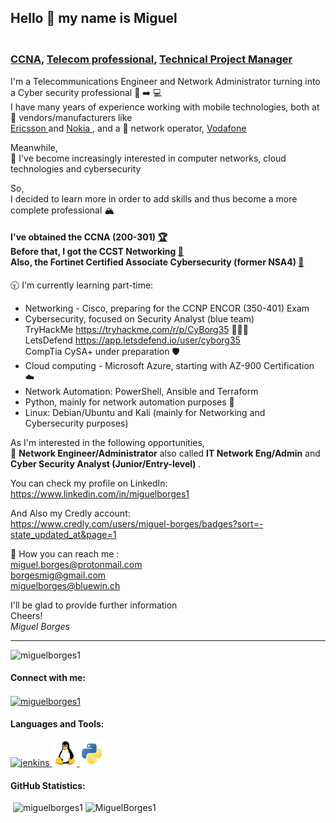<h2>  Hello 👋  my name is Miguel <br/></h2>

<h3><br/><a href="https://www.credly.com/badges/6dadb1cc-71e5-43a8-836f-e16ef33ff394">CCNA</a>, <a href="https://www.linkedin.com/in/miguelborges1/">Telecom professional</a>, <a href="https://en.telehorizon.pt/">Technical Project Manager</a> </h3>
  
<!--
<code style="color : blue"> blue color text </code>
-->

I'm a Telecommunications Engineer and Network Administrator turning into a Cyber security professional 📱 ➡️ 💻 </br>
I have many years of experience working with mobile technologies, both at 📶 vendors/manufacturers like <br/> <a href="https://www.ericsson.com/en/about-us/company-facts/ericsson-worldwide/portugal">Ericsson </a> and <a href="https://www.nokia.com/"> Nokia </a>, and a 📡 network operator, <a href="https://www.vodafone.pt/"> Vodafone </a>
</br>

Meanwhile,</br>
👀  I've become increasingly interested in computer networks, cloud technologies and cybersecurity </br>

So,</br>
I decided to learn more in order to add skills and thus become a more complete professional 🏔️
>
<h4> I've obtained the CCNA (200-301) <a href="https://www.credly.com/badges/6dadb1cc-71e5-43a8-836f-e16ef33ff394"> 🏆 </a></br>
Before that, I got the CCST Networking <a href="https://www.credly.com/badges/9f39e051-3b80-40dc-b2c9-24c50c2635dc"> 🏅  </a><br>
Also, the Fortinet Certified Associate Cybersecurity (former NSA4) <a href="https://www.credly.com/badges/43233cc4-87fd-481c-b89b-6073a949ca94"> 💪 </a></h4>


🕤 I'm currently learning part-time:</br>
+ Networking - Cisco, preparing for the CCNP ENCOR (350-401) Exam 
+ Cybersecurity, focused on Security Analyst (blue team)
</br>TryHackMe https://tryhackme.com/r/p/CyBorg35 👨🏻‍💻
</br>LetsDefend https://app.letsdefend.io/user/cyborg35
</br>CompTia CySA+ under preparation 🛡️
+ Cloud computing - Microsoft Azure, starting with AZ-900 Certification ☁️
+ Network Automation: PowerShell, Ansible and Terraform 
+ Python, mainly for network automation purposes 🐍
+ Linux: Debian/Ubuntu and Kali (mainly for Networking and Cybersecurity purposes)


As I'm interested in the following opportunities, </br>
🔀 <b>Network Engineer/Administrator</b> also called <b>IT Network Eng/Admin</b> and <b>Cyber Security Analyst (Junior/Entry-level) </b>.

You can check my profile on LinkedIn:</br>
https://www.linkedin.com/in/miguelborges1

And Also my Credly account:</br>
https://www.credly.com/users/miguel-borges/badges?sort=-state_updated_at&page=1
<!--START_SECTION:badges-->
<!--END_SECTION:badges-->

<!--
<h4> My Credly badges </h4>
[![CCNA](https://images.credly.com/size/100x100/images/6dadb1cc-71e5-43a8-836f-e16ef33ff394)]([https://www.credly.com/badges/6dadb1cc-71e5-43a8-836f-e16ef33ff394](https://www.credly.com/badges/6dadb1cc-71e5-43a8-836f-e16ef33ff394) "CCNA")
END_SECTION:badges-->

<!-- 
Take a look at some of <b><h2>My Projects</h2></b>
-->
  
📧 How you can reach me :</br>
miguel.borges@protonmail.com</br>
borgesmig@gmail.com</br>
miguelborges@bluewin.ch</br>

I'll be glad to provide further information</br>
Cheers!</br>
*Miguel Borges*

---------------------------------------------------------------------------------

<p align="left"> <img src="https://komarev.com/ghpvc/?username=miguelborges1&label=Profile%20views&color=0e75b6&style=flat" alt="miguelborges1" /> </p>

<h4 align="left">Connect with me:</h4>
<p align="left">
<a href="https://linkedin.com/in/miguelborges1" target="blank"><img align="center" src="https://raw.githubusercontent.com/rahuldkjain/github-profile-readme-generator/master/src/images/icons/Social/linked-in-alt.svg" alt="miguelborges1" height="30" width="40" /></a>
</p>

<h4 align="left">Languages and Tools:</h4>
<p align="left"> <a href="https://www.jenkins.io" target="_blank" rel="noreferrer"> <img src="https://www.vectorlogo.zone/logos/jenkins/jenkins-icon.svg" alt="jenkins" width="40" height="40"/> </a> <a href="https://www.linux.org/" target="_blank" rel="noreferrer"> <img src="https://raw.githubusercontent.com/devicons/devicon/master/icons/linux/linux-original.svg" alt="linux" width="40" height="40"/> </a> <a href="https://www.python.org" target="_blank" rel="noreferrer"> <img src="https://raw.githubusercontent.com/devicons/devicon/master/icons/python/python-original.svg" alt="python" width="40" height="40"/> </a> </p>
<!---
My TryHackMe
<iframe src="https://tryhackme.com/api/v2/badges/public-profile?userPublicId=3586534" style='border:none;'></iframe>
--->

<h4 align="left">GitHub Statistics:</h4>
<p>&nbsp;<img align="centre" src="https://github-readme-stats.vercel.app/api?username=miguelborges1&show_icons=true&locale=en" alt="miguelborges1" />
<img align="centre" src="https://github-readme-streak-stats.herokuapp.com/?user=miguelborges1&" alt="MiguelBorges1" />

<!---
BorgesMig/BorgesMig is a ✨ special ✨ repository because its `README.md` (this file) appears on your GitHub profile.
You can click the Preview link to take a look at your changes.
--->
